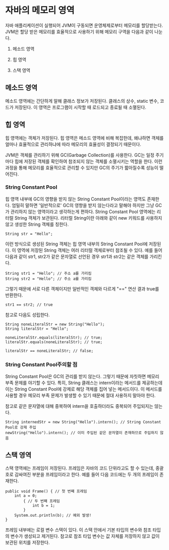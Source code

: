 # 자바의 메모리 영역

자바 애플리케이션이 실행되어 JVM이 구동되면 운영체제로부터 메모리를 할당받는다. JVM은 할당 받은 메모리를 효율적으로 사용하기 위해 메모리 구역을 다음과 같이 나눈다.

 

1. 메소드 영역

2. 힙 영역

3. 스택 영역

 

## 메소드 영역
메소드 영역에는 간단하게 말해 클래스 정보가 저장된다. 클래스의 상수, static 변수, 코드가 저장된다. 이 영역은 프로그램이 시작할 때 로드되고 종료될 때 소멸된다.

## 힙 영역
힙 영역에는 객체가 저장된다. 힙 영역은 메소드 영역에 비해 복잡한데, 왜냐하면 객체를 얼마나 효율적으로 관리하냐에 따라 메모리의 효율성이 결정되기 때문이다.

 

JVM은 객체를 관리하기 위해 GC(Garbage Collection)를 사용한다. GC는 일정 주기마다 힙에 저장된 객체를 확인하여 참조되지 않는 객체를 소멸시키는 역할을 한다. 이런 과정을 통해 메모리를 효율적으로 관리할 수 있지만 GC의 주기가 짧아질수록 성능이 떨어진다.

### String Constant Pool
힙 영역 내부에 GC의 영향을 받지 않는 String Constant Pool이라는 영역도 존재한다. 엄밀히 말하면 '일반적으로' GC의 영향을 받지 않는다라고 말해야 하지만 그냥 GC가 관리하지 않는 영역이라고 생각하는게 편하다. String Constant Pool 영역에는 리터럴 String 객체가 보관된다. 리터럴 String이란 아래와 같이 new 키워드를 사용하지 않고 생성한 String 객체를 칭한다.

```
String str = "Hello";
```

이런 방식으로 생성된 String 객체는 힙 영역 내부의 String Constant Pool에 저장된다. 이 영역에 저장된 String 객체는 여러 리터럴 객체로부터 참조될 수 있다. 예를 들어 다음과 같이 str1, str2가 같은 문자열로 선언된 경우 str1과 str2는 같은 객체를 가리킨다.

```
String str1 = "Hello"; // 주소 a를 가리킴
String str2 = "Hello"; // 주소 a를 가리킴
```

그렇기 때문에 서로 다른 객체이지만 일반적인 객체와 다르게 "==" 연산 결과 true를 반환한다.

```
str1 == str2; // true
```

참고로 다음도 성립한다.

```
String noneLiteralStr = new String("Hello");
String literalStr = "Hello";

noneLiteralStr.equals(literalStr); // true;
literalStr.equals(noneLiteralStr); // true;

literalStr == noneLiteralStr; // false;
```

### String Constant Pool주의할 점
String Constant Pool은 GC의 관리를 받지 않는다. 그렇기 때문에 자칫하면 메모리 부족 문제를 야기할 수 있다. 특히, String 클래스는 intern이라는 메서드를 제공하는데 이는 String Constant Pool에 강제로 해당 객체를 집어 넣는 메서드이다. 이 메서드를 사용할 경우 메모리 부족 문제가 발생할 수 있기 때문에 절대 사용하지 말아야 한다.

참고로 같은 문자열에 대해 중복하여 intern을 호출하더라도 중복되어 주입되지는 않는다.

```
String internedStr = new String("Hello").intern(); // String Constant Pool로 강제 주입
newString("Hello").intern(); // 이미 주입된 같은 문자열이 존재하므로 주입하지 않음
```

## 스택 영역
스택 영역에는 프레임이 저장된다. 프레임은 자바의 코드 단위라고도 할 수 있는데, 중괄호로 감싸여진 부분을 프레임이라고 한다. 예를 들어 다음 코드에는 두 개의 프레임이 존재한다.

```
public void Frame() { // 첫 번째 프레임
    int a = 0;
        { // 두 번째 프레임
        	int b = 1;
        }
    System.out.println(b); // 예외 발생!
}
```

프레임 내부에는 로컬 변수 스택이 있다. 이 스택 안에서 기본 타입의 변수와 참조 타입의 변수가 생성되고 제거된다. 참고로 참조 타입 변수는 값 자체를 저장하지 않고 값이 보관된 위치를 저장한다.
